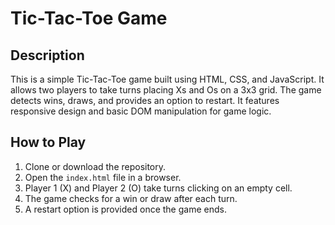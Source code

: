 <h1>Tic-Tac-Toe Game</h1>

<h2>Description</h2>
<p>
    This is a simple Tic-Tac-Toe game built using HTML, CSS, and JavaScript. It allows two players to take turns placing Xs and Os on a 3x3 grid. The game detects wins, draws, and provides an option to restart. It features responsive design and basic DOM manipulation for game logic.
</p>

<h2>How to Play</h2>
<ol>
    <li>Clone or download the repository.</li>
    <li>Open the <code>index.html</code> file in a browser.</li>
    <li>Player 1 (X) and Player 2 (O) take turns clicking on an empty cell.</li>
    <li>The game checks for a win or draw after each turn.</li>
    <li>A restart option is provided once the game ends.</li>
</ol>

